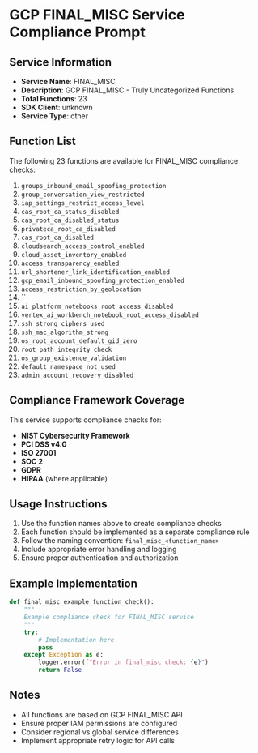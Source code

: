 # GCP FINAL_MISC Service Compliance Prompt

## Service Information
- **Service Name**: FINAL_MISC
- **Description**: GCP FINAL_MISC - Truly Uncategorized Functions
- **Total Functions**: 23
- **SDK Client**: unknown
- **Service Type**: other

## Function List
The following 23 functions are available for FINAL_MISC compliance checks:

1. `groups_inbound_email_spoofing_protection`
2. `group_conversation_view_restricted`
3. `iap_settings_restrict_access_level`
4. `cas_root_ca_status_disabled`
5. `cas_root_ca_disabled_status`
6. `privateca_root_ca_disabled`
7. `cas_root_ca_disabled`
8. `cloudsearch_access_control_enabled`
9. `cloud_asset_inventory_enabled`
10. `access_transparency_enabled`
11. `url_shortener_link_identification_enabled`
12. `gcp_email_inbound_spoofing_protection_enabled`
13. `access_restriction_by_geolocation`
14. ``
15. `ai_platform_notebooks_root_access_disabled`
16. `vertex_ai_workbench_notebook_root_access_disabled`
17. `ssh_strong_ciphers_used`
18. `ssh_mac_algorithm_strong`
19. `os_root_account_default_gid_zero`
20. `root_path_integrity_check`
21. `os_group_existence_validation`
22. `default_namespace_not_used`
23. `admin_account_recovery_disabled`


## Compliance Framework Coverage
This service supports compliance checks for:
- **NIST Cybersecurity Framework**
- **PCI DSS v4.0**
- **ISO 27001**
- **SOC 2**
- **GDPR**
- **HIPAA** (where applicable)

## Usage Instructions
1. Use the function names above to create compliance checks
2. Each function should be implemented as a separate compliance rule
3. Follow the naming convention: `final_misc_<function_name>`
4. Include appropriate error handling and logging
5. Ensure proper authentication and authorization

## Example Implementation
```python
def final_misc_example_function_check():
    """
    Example compliance check for FINAL_MISC service
    """
    try:
        # Implementation here
        pass
    except Exception as e:
        logger.error(f"Error in final_misc check: {e}")
        return False
```

## Notes
- All functions are based on GCP FINAL_MISC API
- Ensure proper IAM permissions are configured
- Consider regional vs global service differences
- Implement appropriate retry logic for API calls
